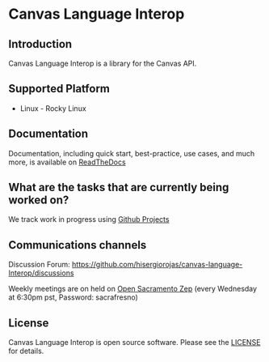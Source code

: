 # Canvas Language Interop

Introduction
-------
Canvas Language Interop is a library for the Canvas API.

Supported Platform
-------
* Linux - Rocky Linux

Documentation
--------------
Documentation, including quick start, best-practice, use cases, and much more, is available on [ReadTheDocs](https://canvas-language-interop.readthedocs.io/)


What are the tasks that are currently being worked on?
------
We track work in progress using [Github Projects](https://github.com/orgs/code4sac/projects/22)

Communications channels
-------
Discussion Forum: https://github.com/hisergiorojas/canvas-language-Interop/discussions

Weekly meetings are on held on [Open Sacramento Zep](https://zep.us/play/yaOaxV) (every  Wednesday at 6:30pm pst, Password: sacrafresno)

License
-------
Canvas Language Interop is open source software. Please see the [LICENSE](LICENSE) for details.
